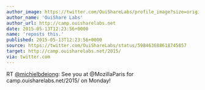 ```yaml
---
author_image: https://twitter.com/OuiShareLabs/profile_image?size=original
author_name: 'OuiShare Labs'
author_url: http://camp.ouisharelabs.net
date: 2015-05-13T12:23:56+0000
name: 'reposts this.'
published: 2015-05-13T12:23:56+0000
source: https://twitter.com/OuiShareLabs/status/598463688618745857
target: http://camp.ouisharelabs.net/2015/
via: twitter.com
---
```

RT [@michielbdejong](https://twitter.com/michielbdejong): See you at
@MozillaParis for camp.ouisharelabs.net/2015/ on Monday!
[](http://camp.ouisharelabs.net/2015/)

